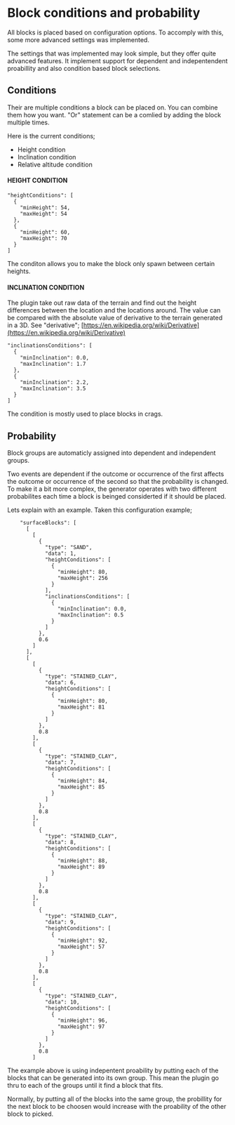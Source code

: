 # Block conditions and probability

All blocks is placed based on configuration options. To accomply with this, some more advanced settings was implemented.

The settings that was implemented may look simple, but they offer quite advanced features. It implement support for dependent and indepentendent proabillity and also condition based block selections.

## Conditions

Their are multiple conditions a block can be placed on. You can combine them how you want. "Or" statement can be a comlied by adding the block multiple times.

Here is the current conditions;

* Height condition
* Inclination condition
* Relative altitude condition

#### HEIGHT CONDITION

```text
"heightConditions": [
  {
    "minHeight": 54,
    "maxHeight": 54
  },
  {
    "minHeight": 60,
    "maxHeight": 70
  }
]
```

The conditon allows you to make the block only spawn between certain heights.

#### INCLINATION CONDITION

The plugin take out raw data of the terrain and find out the height differences between the location and the locations around. The value can be compared with the absolute value of derivative to the terrain generated in a 3D. See "derivative"; [https://en.wikipedia.org/wiki/Derivative](https://en.wikipedia.org/wiki/Derivative)

```text
"inclinationsConditions": [
  {
    "minInclination": 0.0,
    "maxInclination": 1.7
  },
  {
    "minInclination": 2.2,
    "maxInclination": 3.5
  }
]
```

The condition is mostly used to place blocks in crags.

## Probability

Block groups are automaticly assigned into dependent and independent groups.

Two events are dependent if the outcome or occurrence of the first affects the outcome or occurrence of the second so that the probability is changed. To make it a bit more complex, the generator operates with two different probabilites each time a block is beinged considerted if it should be placed.

Lets explain with an example. Taken this configuration example;

```text
    "surfaceBlocks": [
      [
        [
          {
            "type": "SAND",
            "data": 1,
            "heightConditions": [
              {
                "minHeight": 80,
                "maxHeight": 256
              }
            ],
            "inclinationsConditions": [
              {
                "minInclination": 0.0,
                "maxInclination": 0.5
              }
            ]
          },
          0.6
        ]
      ],
      [
        [
          {
            "type": "STAINED_CLAY",
            "data": 6,
            "heightConditions": [
              {
                "minHeight": 80,
                "maxHeight": 81
              }
            ]
          },
          0.8
        ],
        [
          {
            "type": "STAINED_CLAY",
            "data": 7,
            "heightConditions": [
              {
                "minHeight": 84,
                "maxHeight": 85
              }
            ]
          },
          0.8
        ],
        [
          {
            "type": "STAINED_CLAY",
            "data": 8,
            "heightConditions": [
              {
                "minHeight": 88,
                "maxHeight": 89
              }
            ]
          },
          0.8
        ],
        [
          {
            "type": "STAINED_CLAY",
            "data": 9,
            "heightConditions": [
              {
                "minHeight": 92,
                "maxHeight": 57
              }
            ]
          },
          0.8
        ],
        [
          {
            "type": "STAINED_CLAY",
            "data": 10,
            "heightConditions": [
              {
                "minHeight": 96,
                "maxHeight": 97
              }
            ]
          },
          0.8
        ]
```

The example above is using indepentent proability by putting each of the blocks that can be generated into its own group. This mean the plugin go thru to each of the groups until it find a block that fits.

Normally, by putting all of the blocks into the same group, the probillity for the next block to be choosen would increase with the proability of the other block to picked.

